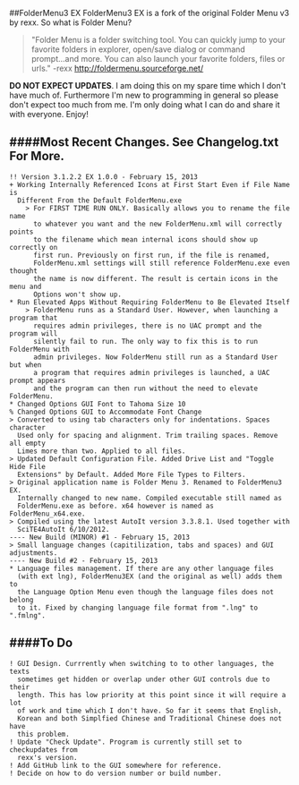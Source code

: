 ##FolderMenu3 EX
FolderMenu3 EX is a fork of the original Folder Menu v3 by rexx. So what is Folder Menu?
> "Folder Menu is a folder switching tool. You can quickly jump
to your favorite folders in explorer, open/save dialog or
command prompt...and more. You can also launch your favorite
folders, files or urls." -rexx http://foldermenu.sourceforge.net/

**DO NOT EXPECT UPDATES**. I am doing this on my spare time which I
don't have much of. Furthermore I'm new to programming in general
so please don't expect too much from me. I'm only doing what I
can do and share it with everyone. Enjoy!  

####Most Recent Changes. See Changelog.txt For More. 
----------------------------------------------------
	!! Version 3.1.2.2 EX 1.0.0 - February 15, 2013
	+ Working Internally Referenced Icons at First Start Even if File Name is
	  Different From the Default FolderMenu.exe
		> For FIRST TIME RUN ONLY. Basically allows you to rename the file name
		  to whatever you want and the new FolderMenu.xml will correctly points
		  to the filename which mean internal icons should show up correctly on
		  first run. Previously on first run, if the file is renamed,
		  FolderMenu.xml settings will still reference FolderMenu.exe even thought
		  the name is now different. The result is certain icons in the menu and
		  Options won't show up.
	* Run Elevated Apps Without Requiring FolderMenu to Be Elevated Itself
		> FolderMenu runs as a Standard User. However, when launching a program that
		  requires admin privileges, there is no UAC prompt and the program will
		  silently fail to run. The only way to fix this is to run FolderMenu with
		  admin privileges. Now FolderMenu still run as a Standard User but when
		  a program that requires admin privileges is launched, a UAC prompt appears
		  and the program can then run without the need to elevate FolderMenu.
	* Changed Options GUI Font to Tahoma Size 10
	% Changed Options GUI to Accommodate Font Change
	> Converted to using tab characters only for indentations. Spaces character
	  Used only for spacing and alignment. Trim trailing spaces. Remove all empty
	  Limes more than two. Applied to all files.
	> Updated Default Configuration File. Added Drive List and "Toggle Hide File
	  Extensions" by Default. Added More File Types to Filters.
	> Original application name is Folder Menu 3. Renamed to FolderMenu3 EX.
	  Internally changed to new name. Compiled executable still named as
	  FolderMenu.exe as before. x64 however is named as FolderMenu_x64.exe.
	> Compiled using the latest AutoIt version 3.3.8.1. Used together with
	  SciTE4AutoIt 6/10/2012.
	---- New Build (MINOR) #1 - February 15, 2013
	> Small language changes (capitilization, tabs and spaces) and GUI adjustments.
	---- New Build #2 - February 15, 2013
	* Language files management. If there are any other language files
	  (with ext lng), FolderMenu3EX (and the original as well) adds them to
	  the Language Option Menu even though the language files does not belong
	  to it. Fixed by changing language file format from ".lng" to ".fmlng".

####To Do
---------
	! GUI Design. Currrently when switching to to other languages, the texts
	  sometimes get hidden or overlap under other GUI controls due to their
	  length. This has low priority at this point since it will require a lot
	  of work and time which I don't have. So far it seems that English,
	  Korean and both Simplfied Chinese and Traditional Chinese does not have
	  this problem.
	! Update "Check Update". Program is currently still set to checkupdates from
	  rexx's version.
	! Add GitHub link to the GUI somewhere for reference.
	! Decide on how to do version number or build number.
